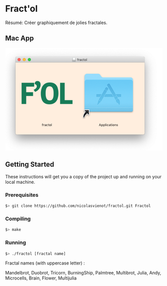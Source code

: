 # Fract'ol

Résumé: Créer graphiquement de jolies fractales.

## Mac App

[![Image of fractol app](resources/fractol_macapp2.png)](https://drive.google.com/open?id=1yv9u1YI1tcDdnKvpMugl-nQSvAdbweeD)

## Getting Started

These instructions will get you a copy of the project up and running on your local machine.

### Prerequisites

```bash
$> git clone https://github.com/nicolasvienot/fractol.git Fractol
```

### Compiling

```bash
$> make
```

### Running

```bash
$> ./fractol [fractal name]
```

Fractal names (with uppercase letter) :

Mandelbrot, Duobrot, Tricorn, BurningShip, Palmtree, Multibrot, Julia, Andy, Microcells, Brain, Flower, Multijulia
